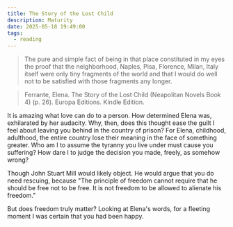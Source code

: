 ```yaml
---
title: The Story of the Lost Child
description: Maturity
date: 2025-05-18 19:49:00
tags:
  - reading
---
```


> The pure and simple fact of being in that place constituted in my eyes the proof that the neighborhood, Naples, Pisa, Florence, Milan, Italy itself were only tiny fragments of the world and that I would do well not to be satisfied with those fragments any longer.

> Ferrante, Elena. The Story of the Lost Child (Neapolitan Novels Book 4) (p. 26). Europa Editions. Kindle Edition. 

It is amazing what love can do to a person. How determined Elena was, exhilarated by her audacity. Why, then, does this thought ease the guilt I feel about leaving you behind in the country of prison? For Elena, childhood, adulthood, the entire country lose their meaning in the face of something greater. Who am I to assume the tyranny you live under must cause you suffering? How dare I to judge the decision you made, freely, as somehow wrong?

Though John Stuart Mill would likely object. He would argue that you do need rescuing, because "The principle of freedom cannot require that he should be free not to be free. It is not freedom to be allowed to alienate his freedom."

But does freedom truly matter? Looking at Elena's words, for a fleeting moment I was certain that you had been happy.
